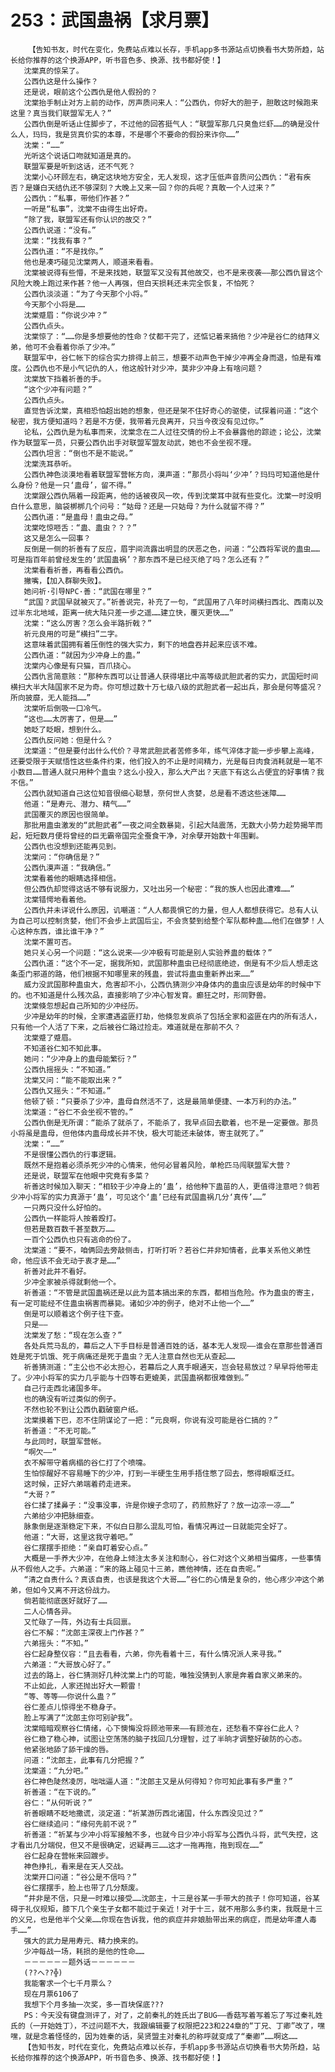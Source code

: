 # 253：武国蛊祸【求月票】
        【告知书友，时代在变化，免费站点难以长存，手机app多书源站点切换看书大势所趋，站长给你推荐的这个换源APP，听书音色多、换源、找书都好使！】
       沈棠真的惊呆了。
       公西仇这是什么操作？
       还是说，眼前这个公西仇是他人假扮的？
       沈棠抬手制止对方上前的动作，厉声质问来人：“公西仇，你好大的胆子，胆敢这时候跑来这里？真当我们联盟军无人？”
       公西仇倒是听话止住脚步了，不过他的回答挺气人：“联盟军那几只臭鱼烂虾……的确是没什么人，玛玛，我是货真价实的本尊，不是哪个不要命的假扮来诈你……”
       沈棠：“……”
       光听这个说话口吻就知道是真的。
       联盟军要是听到这话，还不气死？
       沈棠小心环顾左右，确定这块地方安全，无人发现，这才压低声音质问公西仇：“君有疾否？是嫌白天结仇还不够深刻？大晚上又来一回？你的兵呢？真敢一个人过来？”
       公西仇：“私事，带他们作甚？”
       一听是“私事”，沈棠不由得生出好奇。
       “除了我，联盟军还有你认识的故交？”
       公西仇说道：“没有。”
       沈棠：“找我有事？”
       公西仇道：“不是找你。”
       他也是凑巧碰见沈棠两人，顺道来看看。
       沈棠被说得有些懵，不是来找她，联盟军又没有其他故交，也不是来夜袭——那公西仇冒这个风险大晚上跑过来作甚？他一人再强，但白天损耗还未完全恢复，不怕死？
       公西仇淡淡道：“为了今天那个小将。”
       今天那个小将是……
       沈棠蹙眉：“你说少冲？”
       公西仇点头。
       沈棠惊了：“……你是多想要他的性命？仗都干完了，还惦记着来搞他？少冲是谷仁的结拜义弟，他可不会看着你杀了少冲。”
       联盟军中，谷仁帐下的综合实力排得上前三，想要不动声色干掉少冲再全身而退，怕是有难度。公西仇也不是小气记仇的人，他这般针对少冲，莫非少冲身上有啥问题？
       沈棠放下挡着祈善的手。
       “这个少冲有问题？”
       公西仇点头。
       直觉告诉沈棠，真相恐怕超出她的想象，但还是架不住好奇心的驱使，试探着问道：“这个秘密，我方便知道吗？若是不方便，我带着元良离开，只当今夜没有见过你。”
       论私，公西仇是为私事而来，沈棠念在二人过往交情的份上不会暴露他的踪迹；论公，沈棠作为联盟军一员，只要公西仇出手对联盟军盟友动武，她也不会坐视不理。
       公西仇坦言：“倒也不是不能说。”
       沈棠洗耳恭听。
       公西仇神色淡漠地看着联盟军营帐方向，漠声道：“那员小将叫‘少冲’？玛玛可知道他是什么身份？他是一只‘蛊母’，留不得。”
       沈棠跟公西仇隔着一段距离，他的话被夜风一吹，传到沈棠耳中就有些变化。沈棠一时没明白什么意思，脑袋梆梆几个问号：“姑母？还是一只姑母？为什么就留不得？”
       公西仇道：“是蛊母！蛊虫之母。”
       沈棠吃惊咂舌：“蛊、蛊虫？？？”
       这又是怎么一回事？
       反倒是一侧的祈善有了反应，眉宇间流露出明显的厌恶之色，问道：“公西将军说的蛊虫……可是指百年前曾经发生的‘武国蛊祸’？那东西不是已经灭绝了吗？怎么还有？”
       沈棠看看祈善，再看看公西仇。
       撇嘴，【加入群聊失败】。
       她问祈·引导NPC·善：“武国在哪里？”
       “武国？武国早就被灭了。”祈善说完，补充了一句，“武国用了八年时间横扫西北、西南以及过半东北地域，距离一统大陆只差一步之遥……建立快，覆灭更快……”
       沈棠：“这么厉害？怎么会半路折戟？”
       祈元良用的可是“横扫”二字。
       这意味着武国拥有着压倒性的强大实力，剩下的地盘吞并起来应该不难。
       公西仇道：“就因为少冲身上的蛊。”
       沈棠内心像是有只猫，百爪挠心。
       公西仇言简意赅：“那种东西可以让普通人获得堪比中高等级武胆武者的实力，武国短时间横扫大半大陆国家不足为奇。你可想过数十万七级八级的武胆武者一起出兵，那会是何等盛况？所向披靡，无人能挡……”
       沈棠听后倒吸一口冷气。
       “这也……太厉害了，但是……”
       她眨了眨眼，想到什么。
       公西仇反问她：但是什么？
       沈棠道：“但是要付出什么代价？寻常武胆武者苦修多年，练气淬体才能一步步攀上高峰，还要受限于天赋悟性这些条件约束，他们投入的不止是时间精力，光是每日肉食消耗就是一笔不小数目……普通人就只用种个蛊虫？这么小投入，那么大产出？天底下有这么占便宜的好事情？我不信。”
       公西仇就知道自己这位知音很细心聪慧，奈何世人贪婪，总是看不透这些迷障……
       他道：“是寿元、潜力、精气……”
       武国覆灭的原因也很简单。
       那批用蛊虫激发的“武胆武者”一夜之间全数暴毙，引起大陆震荡，无数大小势力趁势揭竿而起，短短数月便将曾经的巨无霸帝国完全蚕食干净，对余孽开始数十年围剿。
       公西仇也没想到还能再见到。
       沈棠问：“你确信是？”
       公西仇漠声道：“我确信。”
       沈棠看着他的眼睛选择相信。
       但公西仇却觉得这话不够有说服力，又吐出另一个秘密：“我的族人也因此遭难……”
       沈棠错愕地看着他。
       公西仇并未详说什么原因，讥嘲道：“人人都畏惧它的力量，但人人都想获得它。总有人认为自己可以控制贪婪，他们不会步上武国后尘，不会贪婪到给整个军队都种蛊……他们在做梦！人心这种东西，谁比谁干净？”
       沈棠不置可否。
       她只关心另一个问题：“这么说来——少冲极有可能是别人实验养蛊的载体？”
       公西仇道：“这个不一定，据我所知，武国那种蛊虫已经彻底绝迹，倒是有不少后人想走这条歪门邪道的路，他们根据不知哪里来的残蛊，尝试将蛊虫重新养出来……”
       威力没武国那种蛊虫大，危害却不小，公西仇猜测少冲身体内的蛊虫应该是幼年的时候中下的。也不知道是什么残次品，直接影响了少冲心智发育。癫狂之时，形同野兽。
       沈棠倏忽想起自己所知的少冲经历。
       少冲是幼年的时候，全家遭遇盗匪打劫，他倏忽发疯杀了包括全家和盗匪在内的所有活人，只有他一个人活了下来，之后被谷仁路过捡走。难道就是在那前不久？
       沈棠蹙了蹙眉。
       不知道谷仁知不知此事。
       她问：“少冲身上的蛊母能繁衍？”
       公西仇摇摇头：“不知道。”
       沈棠又问：“能不能取出来？”
       公西仇又摇头：“不知道。”
       他顿了顿：“只要杀了少冲，蛊母自然活不了，这是最简单便捷、一本万利的办法。”
       沈棠道：“谷仁不会坐视不管的。”
       公西仇倒是无所谓：“能杀了就杀了，不能杀了，我早点回去歇着，也不是一定要做。那员小将虽是蛊母，但他体内蛊母成长并不快，极大可能还未破体，寄主就死了。”
       沈棠：“……”
       不是很懂公西仇的行事逻辑。
       既然不是抱着必须杀死少冲的心情来，他何必冒着风险，单枪匹马闯联盟军大营？
       还是说，联盟军在他眼中究竟有多菜？
       祈善这时候加入聊天：“相较于少冲身上的‘蛊’，给他种下蛊苗的人，更值得注意吧？倘若少冲小将军的实力真源于‘蛊’，可见这个‘蛊’已经有武国蛊祸几分‘真传’……”
       一只两只没什么好怕的。
       公西仇一样能将人按着殴打。
       但若是数百数千甚至数万……
       一百个公西仇也只有逃命的份了。
       沈棠道：“要不，咱俩回去旁敲侧击，打听打听？若谷仁并非知情者，此事关系他义弟性命，他应该不会无动于衷才是……”
       祈善对此并不看好。
       少冲全家被杀得就剩他一个。
       祈善道：“不管是武国蛊祸还是以此为蓝本搞出来的东西，都相当危险。作为蛊虫的寄主，有一定可能经不住蛊虫祸害而暴毙。诸如少冲的例子，绝对不止他一个……”
       倒是可以顺着这个例子往下查。
       只是——
       沈棠发了愁：“现在怎么查？”
       各处兵荒马乱的，幕后之人下手目标是普通百姓的话，基本无人发现——谁会在意那些普通百姓是死于饥饿、死于病痛还是死于蛊虫？无人注意自然也无从查起……
       祈善猜测道：“主公也不必太担心，若幕后之人真手眼通天，岂会轻易放过？早早将他带走了。少冲小将军的实力几乎能与十四等右更媲美，武国蛊祸都很难做到。”
       自己行走西北诸国多年。
       也的确没有听过类似的例子。
       不然也轮不到让公西仇戳破窗户纸。
       沈棠摸着下巴，忍不住阴谋论了一把：“元良啊，你说有没可能是谷仁搞的？”
       祈善道：“不无可能。”
       与此同时，联盟军营帐。
       “啊欠——”
       衣不解带守着病榻的谷仁打了个喷嚏。
       生怕惊醒好不容易睡下的少冲，打到一半硬生生用手捂住憋了回去，憋得眼眶泛红。
       这时候，正好六弟端着药走进来。
       “大哥？”
       谷仁揉了揉鼻子：“没事没事，许是你嫂子念叨了，药煎熬好了？放一边凉一凉……”
       六弟给少冲把脉细查。
       脉象倒是逐渐稳定下来，不似白日那么混乱可怕，看情况再过一日就能完全好了。
       他道：“大哥，这里这我守着吧。”
       谷仁摆摆手拒绝：“亲自盯着安心点。”
       大概是一手养大少冲，在他身上倾注太多关注和耐心，谷仁对这个义弟相当偏疼，一些事情从不假他人之手。六弟道：“来的路上碰见十三弟，瞧他神情，还在自责呢。”
       “清之自责什么？真该自责，也该是我这个大哥……”谷仁的心情是复杂的，他心疼少冲这个弟弟，但如今又离不开这份战力。
       倘若能彻底医好就好了……
       二人心情各异。
       又忙碌了一阵，外边有士兵回禀。
       谷仁不解：“沈郎主深夜上门作甚？”
       六弟摇头：“不知。”
       谷仁起身整仪容：“且去看看，六弟，你先看着十三，有什么情况派人来寻我。”
       六弟道：“大哥放心好了。”
       过去的路上，谷仁猜测好几种沈棠上门的可能，唯独没猜到人家是奔着自家义弟来的。
       不止如此，人家还抛出好大一颗雷！
       “等、等等——你说什么蛊？”
       谷仁差点儿惊得坐不稳身子。
       脸上写满了“沈郎主你可别驴我”。
       沈棠暗暗观察谷仁情绪，心下懊悔没将顾池带来——有顾池在，还愁看不穿谷仁此人？
       谷仁稳了稳心神，试图让空荡荡的脑子找回几分理智，过了半晌才调整好破防的心态。
       他紧张地舔了舔干燥的唇。
       问道：“沈郎主，此事有几分把握？”
       沈棠道：“九分吧。”
       谷仁神色陡然凌厉，咄咄逼人道：“沈郎主又是从何得知？你可知此事有多严重？”
       祈善道：“在下说的。”
       谷仁：“从何听说？”
       祈善眼睛不眨地撒谎，淡定道：“祈某游历西北诸国，什么东西没见过？”
       谷仁继续追问：“缘何先前不说？”
       祈善道：“祈某与少冲小将军接触不多，也就今日少冲小将军与公西仇斗将，武气失控，这才看出几分端倪，但又不是很确定，迟疑再三……这才一拖再拖，拖到现在……”
       谷仁起身在营帐来回踱步。
       神色挣扎，看来是在天人交战。
       沈棠开口问道：“谷公是不信吗？”
       谷仁摆摆手，脸上也带了几分颓废。
       “并非是不信，只是一时难以接受……沈郎主，十三是谷某一手带大的孩子！你可知道，谷某碍于礼仪规矩，膝下几个亲生子女都不能过于亲近！对于十三，就不用那么多约束，我既是十三的义兄，也是他半个父亲……你现在告诉我，他的疯症并非娘胎带出来的病症，而是幼年遭人毒手……”
       强大的武力是用寿元、精力换来的。
       少冲每战一场，耗损的是他的性命……
       －－－－－－题外话－－－－－－
       (??へ??╬)
       我能奢求一个七千月票么？
       现在月票6106了
       我想下个月多抽一次奖，多一百块保底???
       PS：今天没有键盘测评了，对了，之前秦礼的姓氏出了BUG——香菇写着写着忘了写过秦礼姓氏的（一开始姓丁），不过问题不大，我跟编辑要了权限把223和224章的“丁兄、丁卿”改了，嘿嘿，就是念着怪怪的，因为姓秦的话，吴贤盟主对秦礼的称呼就变成了“秦卿”……啊这……
       【告知书友，时代在变化，免费站点难以长存，手机app多书源站点切换看书大势所趋，站长给你推荐的这个换源APP，听书音色多、换源、找书都好使！】